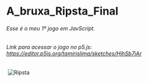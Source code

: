 # A_bruxa_Ripsta_Final

###### Esse é o meu 1º jogo em JavScript.
###### Link para acessar o jogo no p5.js: https://editor.p5js.org/tamirislima/sketches/HjhSb7iAr
​
![Ripsta](https://imgur.com/a/qIxNBJd) 
